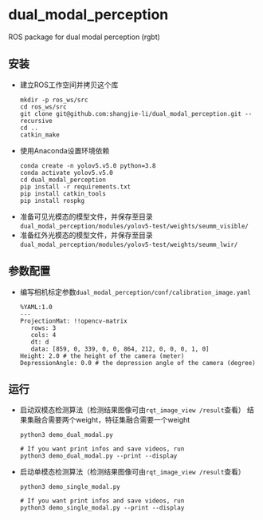 # dual_modal_perception

ROS package for dual modal perception (rgbt)

## 安装
 - 建立ROS工作空间并拷贝这个库
   ```Shell
   mkdir -p ros_ws/src
   cd ros_ws/src
   git clone git@github.com:shangjie-li/dual_modal_perception.git --recursive
   cd ..
   catkin_make
   ```
 - 使用Anaconda设置环境依赖
   ```Shell
   conda create -n yolov5.v5.0 python=3.8
   conda activate yolov5.v5.0
   cd dual_modal_perception
   pip install -r requirements.txt
   pip install catkin_tools
   pip install rospkg
   ```
 - 准备可见光模态的模型文件，并保存至目录`dual_modal_perception/modules/yolov5-test/weights/seumm_visible/`
 - 准备红外光模态的模型文件，并保存至目录`dual_modal_perception/modules/yolov5-test/weights/seumm_lwir/`

## 参数配置
 - 编写相机标定参数`dual_modal_perception/conf/calibration_image.yaml`
   ```
   %YAML:1.0
   ---
   ProjectionMat: !!opencv-matrix
      rows: 3
      cols: 4
      dt: d
      data: [859, 0, 339, 0, 0, 864, 212, 0, 0, 0, 1, 0]
   Height: 2.0 # the height of the camera (meter)
   DepressionAngle: 0.0 # the depression angle of the camera (degree)
   ```

## 运行
 - 启动双模态检测算法（检测结果图像可由`rqt_image_view /result`查看） 结果集融合需要两个weight，特征集融合需要一个weight
   ```
   python3 demo_dual_modal.py
   
   # If you want print infos and save videos, run
   python3 demo_dual_modal.py --print --display
   ```
 - 启动单模态检测算法（检测结果图像可由`rqt_image_view /result`查看）
   ```
   python3 demo_single_modal.py
   
   # If you want print infos and save videos, run
   python3 demo_single_modal.py --print --display
   ```

